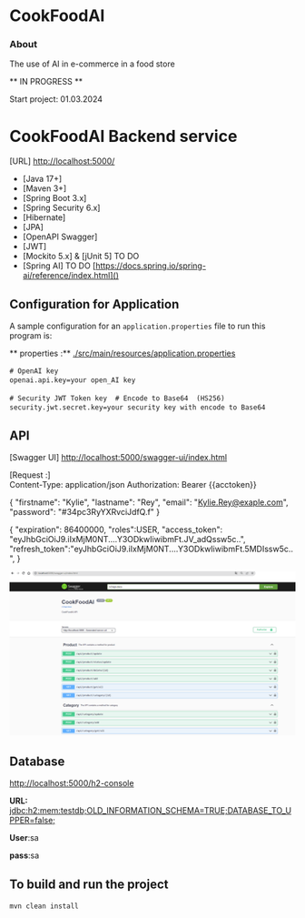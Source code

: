 # CookFoodAI #

### About ###
The use of AI in e-commerce in a food store

** IN PROGRESS  **

Start project: 01.03.2024

# CookFoodAI Backend service

[URL] [http://localhost:5000/]()

- [Java 17+]
- [Maven 3+]
- [Spring Boot 3.x]
- [Spring Security 6.x]
- [Hibernate]
- [JPA]
- [OpenAPI Swagger]
- [JWT]
- [Mockito 5.x] & [jUnit  5] TO DO
- [Spring AI] TO DO [https://docs.spring.io/spring-ai/reference/index.html]() 

## Configuration for Application

A sample configuration for an `application.properties` file to run this program is:

** properties :** [./src/main/resources/application.properties]()

```properties
# OpenAI key
openai.api.key=your open_AI key

# Security JWT Token key  # Encode to Base64  (HS256)
security.jwt.secret.key=your security key with encode to Base64 
```

## API ##
[Swagger UI]  [http://localhost:5000/swagger-ui/index.html]()

[Request :]  
Content-Type: application/json
Authorization: Bearer {{acctoken}}

{
"firstname": "Kylie",
"lastname": "Rey",
"email": "Kylie.Rey@exaple.com",
"password": "#34pc3RyYXRvciJdfQ.f"
}

{
"expiration": 86400000,
"roles":USER,
"access_token": "eyJhbGciOiJ9.iIxMjM0NT....Y3ODkwIiwibmFt.JV_adQssw5c..",
"refresh_token":"eyJhbGciOiJ9.iIxMjM0NT....Y3ODkwIiwibmFt.5MDIssw5c..",
}


![console](./doc/swagger.png)

## Database ###
[http://localhost:5000/h2-console]()

**URL:** [jdbc:h2:mem:testdb;OLD_INFORMATION_SCHEMA=TRUE;DATABASE_TO_UPPER=false;]()

**User**:sa

**pass**:sa

## To build and run the project
```
mvn clean install
```
